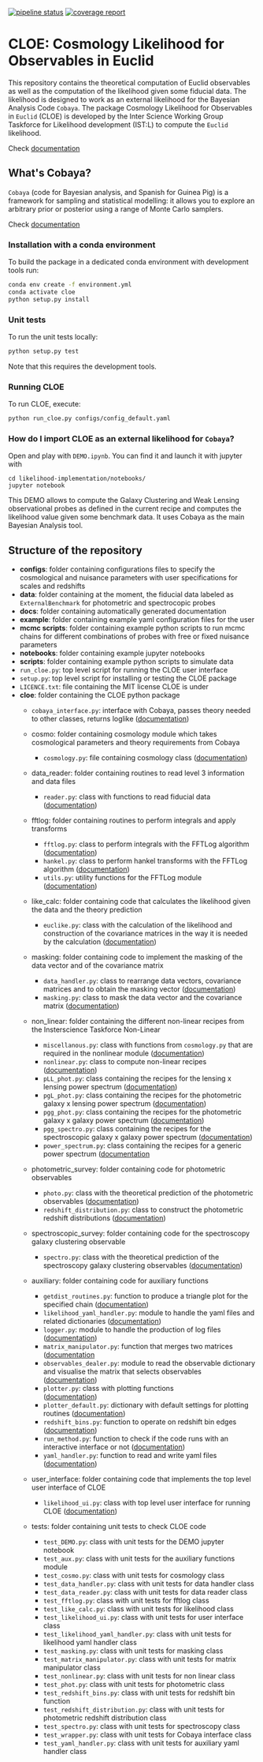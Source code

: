 [![pipeline status](https://gitlab.euclid-sgs.uk/pf-ist-likelihood/likelihood-implementation/badges/master/pipeline.svg)](https://gitlab.euclid-sgs.uk/pf-ist-likelihood/likelihood-implementation/commits/master) [![coverage report](https://gitlab.euclid-sgs.uk/pf-ist-likelihood/likelihood-implementation/badges/master/coverage.svg)](https://gitlab.euclid-sgs.uk/pf-ist-likelihood/likelihood-implementation/commits/master)

# CLOE: Cosmology Likelihood for Observables in Euclid

This repository contains the theoretical computation of Euclid observables as well as the computation of the likelihood given some fiducial data. The likelihood is designed to work as an external likelihood for the Bayesian Analysis Code `Cobaya`.
The package Cosmology Likelihood for Observables in `Euclid` (CLOE) is developed by the Inter Science Working Group Taskforce for Likelihood development (IST:L) to compute the `Euclid`  likelihood. 

Check [documentation](http://pf-ist-likelihood.pages.euclid-sgs.uk/likelihood-implementation/index.html)

## What's Cobaya?

`Cobaya` (code for Bayesian analysis, and Spanish for Guinea Pig) is a framework for sampling and statistical modelling: it allows you to explore an arbitrary prior or posterior using a range of Monte Carlo samplers.

Check [documentation](https://cobaya.readthedocs.io/en/latest/index.html)


###  Installation with a conda environment

To build the package in a dedicated conda environment with development tools run:

```bash
conda env create -f environment.yml
conda activate cloe
python setup.py install
```

### Unit tests

To run the unit tests locally:

```bash
python setup.py test
```

Note that this requires the development tools.

### Running CLOE

To run CLOE, execute:

```bash
python run_cloe.py configs/config_default.yaml
```

### How do I import CLOE as an external likelihood for `Cobaya`?
Open and play with ```DEMO.ipynb```. You can find it and launch it with jupyter with

```
cd likelihood-implementation/notebooks/
jupyter notebook
```

This DEMO allows to compute the Galaxy Clustering and Weak Lensing observational probes as defined in the current recipe and computes the likelihood value given some benchmark data. It uses Cobaya as the main Bayesian Analysis tool.

## Structure of the repository
*  **configs**: folder containing configurations files to specify the cosmological and nuisance parameters with user specifications for scales and redshifts
*  **data**:  folder containing at the moment, the fiducial data labeled as `ExternalBenchmark` for photometric and spectrocopic probes
*  **docs**:  folder containing automatically generated documentation
*  **example**: folder containing  example yaml configuration files for the user
*  **mcmc scripts**: folder containing example python scripts to run mcmc chains for different combinations of probes with free or fixed nuisance parameters
*  **notebooks**: folder containing example jupyter notebooks
*  **scripts**: folder containing  example python scripts to simulate data
*  ```run_cloe.py```: top level script for running the CLOE user interface
*  ```setup.py```: top level script for installing or testing the CLOE package
*  ```LICENCE.txt```: file containing the MIT license CLOE is under
*  **cloe**: folder containing the CLOE python package
     *  ```cobaya_interface.py```: interface with Cobaya, passes theory needed to other classes, returns loglike
                ([documentation](http://pf-ist-likelihood.pages.euclid-sgs.uk/likelihood-implementation/cloe.cobaya_interface.html))
     
     * cosmo: folder containing cosmology module which takes cosmological parameters and theory requirements from Cobaya
        *   ```cosmology.py```: file containing cosmology class
                    ([documentation](http://pf-ist-likelihood.pages.euclid-sgs.uk/likelihood-implementation/cloe.cosmo.cosmology.html))
        
    * data_reader: folder containing routines to read level 3 information and data files
        *  ```reader.py```: class with functions to read fiducial data 
                    ([documentation](http://pf-ist-likelihood.pages.euclid-sgs.uk/likelihood-implementation/cloe.data_reader.reader.html))
        
    * fftlog: folder containing routines to perform integrals and apply transforms 
        *  ```fftlog.py```: class to perform integrals with the FFTLog algorithm
                    ([documentation](http://pf-ist-likelihood.pages.euclid-sgs.uk/likelihood-implementation/cloe.fftlog.fftlog.html))    
        *  ```hankel.py```: class to perform hankel transforms with the FFTLog algorithm
                   ([documentation](http://pf-ist-likelihood.pages.euclid-sgs.uk/likelihood-implementation/cloe.fftlog.hankel.html))  
        *  ```utils.py```: utility functions for the FFTLog module
                   ([documentation](http://pf-ist-likelihood.pages.euclid-sgs.uk/likelihood-implementation/cloe.fftlog.utils.html))  
                   
    * like_calc: folder containing code that calculates the likelihood given the data and the theory prediction
        * ```euclike.py```: class with the calculation of the likelihood and construction of the covariance matrices in the way it is needed by the calculation ([documentation](http://pf-ist-likelihood.pages.euclid-sgs.uk/likelihood-implementation/cloe.like_calc.euclike.html))
                      
   * masking: folder containing code to implement the masking of the data vector and of the covariance matrix
        *   ```data_handler.py```: class to rearrange data vectors, covariance matrices and to obtain the masking vector
                   ([documentation](http://pf-ist-likelihood.pages.euclid-sgs.uk/likelihood-implementation/cloe.masking.data_handler.html))    
        *    ```masking.py```: class to mask the data vector and the covariance matrix
                  ([documentation](http://pf-ist-likelihood.pages.euclid-sgs.uk/likelihood-implementation/cloe.masking.masking.html))  
   
   * non_linear: folder containing the different non-linear recipes from the Insterscience Taskforce Non-Linear
        *   ```miscellanous.py```: class with functions from `cosmology.py` that are required in the nonlinear module
                  ([documentation](http://pf-ist-likelihood.pages.euclid-sgs.uk/likelihood-implementation/cloe.non_linear.miscellanous.html))    
        *   ```nonlinear.py```: class to compute non-linear recipes
                  ([documentation](http://pf-ist-likelihood.pages.euclid-sgs.uk/likelihood-implementation/cloe.non_linear.nonlinear.html))
        *   ```pLL_phot.py```: class containing the recipes for the lensing x lensing power spectrum
                  ([documentation](http://pf-ist-likelihood.pages.euclid-sgs.uk/likelihood-implementation/cloe.non_linear.pgg_phot.html))
        *   ```pgL_phot.py```: class containing the recipes for the photometric galaxy x lensing power spectrum
                  ([documentation](http://pf-ist-likelihood.pages.euclid-sgs.uk/likelihood-implementation/cloe.non_linear.pgL_phot.html))
        *   ```pgg_phot.py```: class containing the recipes for the photometric galaxy x galaxy power spectrum
                  ([documentation](http://pf-ist-likelihood.pages.euclid-sgs.uk/likelihood-implementation/cloe.non_linear.pgg_phot.html)) 
        *   ```pgg_spectro.py```: class containing the recipes for the spectroscopic galaxy x galaxy power spectrum
                  ([documentation](http://pf-ist-likelihood.pages.euclid-sgs.uk/likelihood-implementation/cloe.non_linear.pgg_spectro.html))
        *    ```power_spectrum.py```: class containing the recipes for a generic power spectrum
                  ([documentation](http://pf-ist-likelihood.pages.euclid-sgs.uk/likelihood-implementation/cloe.non_linear.power_spectrum.html) 
   
    * photometric_survey: folder containing code for photometric observables 
        *  ```photo.py```: class with the theoretical prediction of the photometric observables ([documentation](http://pf-ist-likelihood.pages.euclid-sgs.uk/likelihood-implementation/cloe.photometric_survey.photo.html))
        *  ```redshift_distribution.py```: class to construct the photometric redshift distributions ([documentation](http://pf-ist-likelihood.pages.euclid-sgs.uk/likelihood-implementation/cloe.photometric_survey.redshift_distribution.html))
        
    * spectroscopic_survey:   folder containing code for the spectroscopy galaxy clustering observable
        *   ```spectro.py```: class with the theoretical prediction of the spectroscopy galaxy clustering observables  ([documentation](http://pf-ist-likelihood.pages.euclid-sgs.uk/likelihood-implementation/cloe.spectroscopic_survey.html))
        
    * auxiliary:  folder containing code for auxiliary functions
        *   ```getdist_routines.py```: function to produce a triangle plot for the specified chain  ([documentation](http://pf-ist-likelihood.pages.euclid-sgs.uk/likelihood-implementation/cloe.auxiliary.getdist_routines.html))
        *   ```likelihood_yaml_handler.py```:  module to handle the yaml files and related dictionaries ([documentation](http://pf-ist-likelihood.pages.euclid-sgs.uk/likelihood-implementation/cloe.auxiliary.likelihood_yaml_handler.html))
        *   ```logger.py```:  module to handle the production of log files 
                        ([documentation](http://pf-ist-likelihood.pages.euclid-sgs.uk/likelihood-implementation/cloe.auxiliary.logger.html))
        *   ```matrix_manipulator.py```:  function that merges two matrices
                       ([documentation](http://pf-ist-likelihood.pages.euclid-sgs.uk/likelihood-implementation/cloe.auxiliary.matrix_manipulator.html)
        *   ```observables_dealer.py```:  module to read the observable dictionary and visualise the matrix that selects observables
                       ([documentation](http://pf-ist-likelihood.pages.euclid-sgs.uk/likelihood-implementation/cloe.auxiliary.observables_dealer.html))
        *   ```plotter.py```: class with plotting functions  
                       ([documentation](http://pf-ist-likelihood.pages.euclid-sgs.uk/likelihood-implementation/cloe.auxiliary.plotter.html))
        *   ```plotter_default.py```:  dictionary with default settings for plotting routines
                       ([documentation](http://pf-ist-likelihood.pages.euclid-sgs.uk/likelihood-implementation/cloe.auxiliary.plotter_default.html))
        *   ```redshift_bins.py```:  function to operate on redshift bin edges
                       ([documentation](http://pf-ist-likelihood.pages.euclid-sgs.uk/likelihood-implementation/cloe.auxiliary.run_method.html)) 
        *   ```run_method.py```:  function to check if the code runs with an interactive interface or not
                       ([documentation](http://pf-ist-likelihood.pages.euclid-sgs.uk/likelihood-implementation/cloe.auxiliary.run_method.html))
        *   ```yaml_handler.py```:  function to read and write yaml files
                        ([documentation](http://pf-ist-likelihood.pages.euclid-sgs.uk/likelihood-implementation/cloe.auxiliary.run_method.html))     
    
    * user_interface:  folder containing code that implements the top level user interface of CLOE
        *   ```likelihood_ui.py```: class with top level user interface for running CLOE
                      ([documentation](http://pf-ist-likelihood.pages.euclid-sgs.uk/likelihood-implementation/cloe.user_interface.likelihood_ui.html))


    * tests: folder containing unit tests to check CLOE code
        *   ```test_DEMO.py```: class with unit tests for the DEMO jupyter notebook
        *   ```test_aux.py```: class with unit tests for the auxiliary functions module
        *   ```test_cosmo.py```: class with unit tests for cosmology class
        *   ```test_data_handler.py```: class with unit tests for data handler class
        *   ```test_data_reader.py```: class with unit tests for data reader class
        *   ```test_fftlog.py```: class with unit tests for fftlog class
        *   ```test_like_calc.py```: class with unit tests for likelihood  class
        *   ```test_likelihood_ui.py```: class with unit tests for user interface class
        *   ```test_likelihood_yaml_handler.py```: class with unit tests for likelihood yaml handler class
        *   ```test_masking.py```: class with unit tests for masking class
        *   ```test_matrix_manipulator.py```: class with unit tests for matrix manipulator class
        *   ```test_nonlinear.py```: class with unit tests for non linear class
        *   ```test_phot.py```: class with unit tests for photometric class
        *   ```test_redshift_bins.py```: class with unit tests for redshift bin function 
        *   ```test_redshift_distribution.py```: class with unit tests for photometric redshift distribution class
        *   ```test_spectro.py```: class with unit tests for spectroscopy class
        *   ```test_wrapper.py```: class with unit tests for Cobaya interface class
        *   ```test_yaml_handler.py```: class with unit tests for auxiliary yaml handler class
